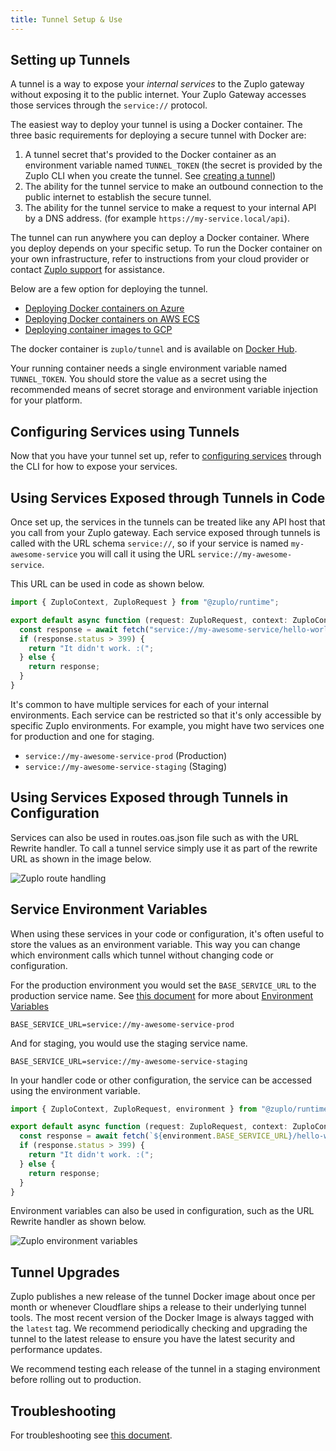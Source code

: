 ```yaml
---
title: Tunnel Setup & Use
---
```


<EnterpriseFeature name="Secure tunneling" />

## Setting up Tunnels

A tunnel is a way to expose your _internal services_ to the Zuplo gateway
without exposing it to the public internet. Your Zuplo Gateway accesses those
services through the `service://` protocol.

The easiest way to deploy your tunnel is using a Docker container. The three
basic requirements for deploying a secure tunnel with Docker are:

1. A tunnel secret that's provided to the Docker container as an environment
   variable named `TUNNEL_TOKEN` (the secret is provided by the Zuplo CLI when
   you create the tunnel. See
   [creating a tunnel](../cli/tunnels#creating-a-tunnel))
1. The ability for the tunnel service to make an outbound connection to the
   public internet to establish the secure tunnel.
1. The ability for the tunnel service to make a request to your internal API by
   a DNS address. (for example `https://my-service.local/api`).

The tunnel can run anywhere you can deploy a Docker container. Where you deploy
depends on your specific setup. To run the Docker container on your own
infrastructure, refer to instructions from your cloud provider or contact
[Zuplo support](mailto:support@zuplo.com) for assistance.

Below are a few option for deploying the tunnel.

- [Deploying Docker containers on Azure](https://docs.microsoft.com/en-us/learn/modules/run-docker-with-azure-container-instances/)
- [Deploying Docker containers on AWS ECS](https://docs.aws.amazon.com/AmazonECS/latest/userguide/getting-started.html)
- [Deploying container images to GCP](https://cloud.google.com/compute/docs/containers/deploying-containers)

The docker container is `zuplo/tunnel` and is available on
[Docker Hub](https://hub.docker.com/r/zuplo/tunnel).

Your running container needs a single environment variable named `TUNNEL_TOKEN`.
You should store the value as a secret using the recommended means of secret
storage and environment variable injection for your platform.

## Configuring Services using Tunnels

Now that you have your tunnel set up, refer to
[configuring services](../cli/tunnels#configuring-services) through the CLI for
how to expose your services.

## Using Services Exposed through Tunnels in Code

Once set up, the services in the tunnels can be treated like any API host that
you call from your Zuplo gateway. Each service exposed through tunnels is called
with the URL schema `service://`, so if your service is named
`my-awesome-service` you will call it using the URL
`service://my-awesome-service`.

This URL can be used in code as shown below.

```ts
import { ZuploContext, ZuploRequest } from "@zuplo/runtime";

export default async function (request: ZuploRequest, context: ZuploContext) {
  const response = await fetch("service://my-awesome-service/hello-world");
  if (response.status > 399) {
    return "It didn't work. :(";
  } else {
    return response;
  }
}
```

It's common to have multiple services for each of your internal environments.
Each service can be restricted so that it's only accessible by specific Zuplo
environments. For example, you might have two services one for production and
one for staging.

- `service://my-awesome-service-prod` (Production)
- `service://my-awesome-service-staging` (Staging)

## Using Services Exposed through Tunnels in Configuration

Services can also be used in routes.oas.json file such as with the URL Rewrite
handler. To call a tunnel service simply use it as part of the rewrite URL as
shown in the image below.

![Zuplo route handling](https://cdn.zuplo.com/assets/0c91be91-a591-4cef-ac29-d266e8a3181e.png)

## Service Environment Variables

When using these services in your code or configuration, it's often useful to
store the values as an environment variable. This way you can change which
environment calls which tunnel without changing code or configuration.

For the production environment you would set the `BASE_SERVICE_URL` to the
production service name. See
[this document](../articles/environment-variables.md) for more about
[Environment Variables](../articles/environment-variables.md)

```text
BASE_SERVICE_URL=service://my-awesome-service-prod
```

And for staging, you would use the staging service name.

```text
BASE_SERVICE_URL=service://my-awesome-service-staging
```

In your handler code or other configuration, the service can be accessed using
the environment variable.

```ts
import { ZuploContext, ZuploRequest, environment } from "@zuplo/runtime";

export default async function (request: ZuploRequest, context: ZuploContext) {
  const response = await fetch(`${environment.BASE_SERVICE_URL}/hello-world`);
  if (response.status > 399) {
    return "It didn't work. :(";
  } else {
    return response;
  }
}
```

Environment variables can also be used in configuration, such as the URL Rewrite
handler as shown below.

![Zuplo environment variables](https://cdn.zuplo.com/assets/16b93099-511d-435b-af85-167fab5814b2.png)

## Tunnel Upgrades

Zuplo publishes a new release of the tunnel Docker image about once per month or
whenever Cloudflare ships a release to their underlying tunnel tools. The most
recent version of the Docker Image is always tagged with the `latest` tag. We
recommend periodically checking and upgrading the tunnel to the latest release
to ensure you have the latest security and performance updates.

We recommend testing each release of the tunnel in a staging environment before
rolling out to production.

## Troubleshooting

For troubleshooting see [this document](./tunnel-troubleshooting.md).
